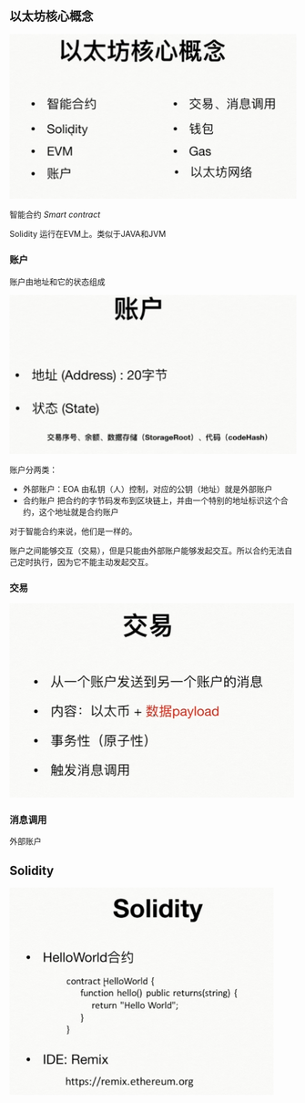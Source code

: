## 以太坊核心概念

![image-20220220031609011](https://raw.githubusercontent.com/YE-Fan/k8s-learning/main/imgs/202202200316074.png)



智能合约 *Smart contract*

Solidity 运行在EVM上。类似于JAVA和JVM

### 账户

账户由地址和它的状态组成

![image-20220220132824373](https://raw.githubusercontent.com/YE-Fan/k8s-learning/main/imgs/202202201328422.png)

账户分两类：

- 外部账户：EOA   由私钥（人）控制，对应的公钥（地址）就是外部账户
- 合约账户   把合约的字节码发布到区块链上，并由一个特别的地址标识这个合约，这个地址就是合约账户

对于智能合约来说，他们是一样的。

账户之间能够交互（交易），但是只能由外部账户能够发起交互。所以合约无法自己定时执行，因为它不能主动发起交互。



### 交易

![image-20220220133903577](https://raw.githubusercontent.com/YE-Fan/k8s-learning/main/imgs/202202201339634.png)



### 消息调用

外部账户



## Solidity

![image-20220220032220758](https://raw.githubusercontent.com/YE-Fan/k8s-learning/main/imgs/202202200322813.png)



 